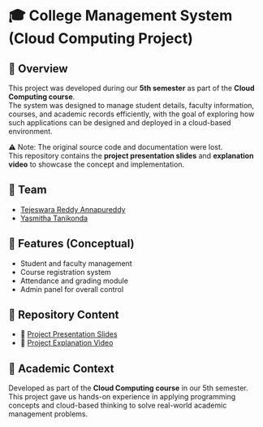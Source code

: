 # 🎓 College Management System (Cloud Computing Project)

## 📌 Overview
This project was developed during our **5th semester** as part of the **Cloud Computing course**.  
The system was designed to manage student details, faculty information, courses, and academic records efficiently, with the goal of exploring how such applications can be designed and deployed in a cloud-based environment.  

⚠️ Note: The original source code and documentation were lost.  
This repository contains the **project presentation slides** and **explanation video** to showcase the concept and implementation.


## 👥 Team
- [Tejeswara Reddy Annapureddy](https://github.com/TejeswaraReddy-Annapureddy)  
- [Yasmitha Tanikonda](https://github.com/yasmitha-22)  


## 🎯 Features (Conceptual)
- Student and faculty management  
- Course registration system  
- Attendance and grading module  
- Admin panel for overall control  

## 📂 Repository Content
- 📑 [Project Presentation Slides](./College%20Management%20System%20PPT.pdf)  
- 🎥 [Project Explanation Video](./CMS%20Project%20Explaination%20Presentation.mp4)  

## 🏫 Academic Context
Developed as part of the **Cloud Computing course** in our 5th semester.  
This project gave us hands-on experience in applying programming concepts and cloud-based thinking to solve real-world academic management problems.
